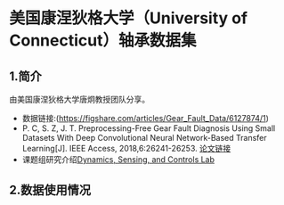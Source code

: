 # 美国康涅狄格大学（University of Connecticut）轴承数据集

## 1.简介
  由美国康涅狄格大学唐炯教授团队分享。
* 数据链接:(https://figshare.com/articles/Gear_Fault_Data/6127874/1)
* P. C, S. Z, J. T. Preprocessing-Free Gear Fault Diagnosis Using Small Datasets With Deep Convolutional Neural Network-Based Transfer Learning[J]. IEEE Access, 2018,6:26241-26253. [论文链接](https://ieeexplore.ieee.org/abstract/document/8360102)
* 课题组研究介绍[Dynamics, Sensing, and Controls Lab](https://dscl.uconn.edu/)

## 2.数据使用情况


